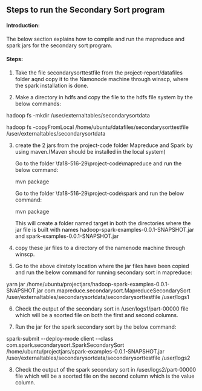 
## Steps to run the Secondary Sort program


#### Introduction:
 The below section explains how to compile and run the mapreduce and spark jars for the secondary sort program.
 
#### Steps:
 
  1. Take the file secondarysorttestfile from the project-report/datafiles folder aqnd copy it to the Namonode machine through winscp,     where the spark installation is done.
  
  2. Make a directory in hdfs and copy the file to the hdfs file system by the below commands:
  
  hadoop fs -mkdir /user/externaltables/secondarysortdata
  
  hadoop fs -copyFromLocal /home/ubuntu/datafiles/secondarysorttestfile /user/externaltables/secondarysortdata
  
  3. create the 2 jars from the project-code folder Mapreduce and Spark by using maven.(Maven should be installed in the local system)
  
      Go to the folder \fa18-516-29\project-code\mapreduce and run the below command:
    
      mvn package
    
      Go to the folder \fa18-516-29\project-code\spark and run the below command:
    
      mvn package
    
     This will create a folder named target in both the directories where the jar file is built with names hadoop-spark-examples-0.0.1-SNAPSHOT.jar and spark-examples-0.0.1-SNAPSHOT.jar
     
   4. copy these jar files to a directory of the namenode machine through winscp.
   
   5. Go to the above diretoty location where the jar files have been copied and run the below command for running secondary sort
   in mapreduce:
   
   yarn jar  /home/ubuntu/projectjars/hadoop-spark-examples-0.0.1-SNAPSHOT.jar com.mapreduce.secondarysort.MapreduceSecondarySort /user/externaltables/secondarysortdata/secondarysorttestfile /user/logs1
   
   6. Check the output of the secondary sort in /user/logs1/part-00000 file which will be a soorted file on both the first and second columns.
   
   7. Run the jar for the spark secondary sort by the below command:
   
   spark-submit --deploy-mode client --class com.spark.secondarysort.SparkSecondarySort  /home/ubuntu/projectjars/spark-examples-0.0.1-SNAPSHOT.jar /user/externaltables/secondarysortdata/secondarysorttestfile /user/logs2
   
   8. Check the output of the spark secondary sort in /user/logs2/part-00000 file which will be a soorted file on the second column
   which is the value column.
   
   
      
